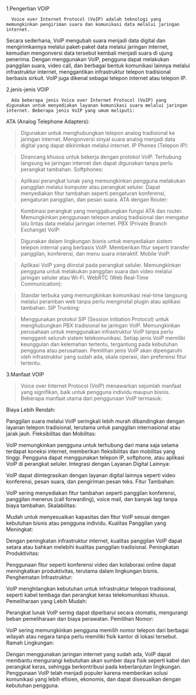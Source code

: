 1.Pengertian VOIP

      Voice over Internet Protocol (VoIP) adalah teknologi yang memungkinkan pengiriman suara dan komunikasi data melalui jaringan internet. 
   Secara sederhana, VoIP mengubah suara menjadi data digital dan mengirimkannya melalui paket-paket data melalui jaringan internet,
   kemudian mengonversi data tersebut kembali menjadi suara di ujung penerima. Dengan menggunakan VoIP, pengguna dapat melakukan panggilan suara, video call, 
   dan berbagai bentuk komunikasi lainnya melalui infrastruktur internet, menggantikan infrastruktur telepon tradisional berbasis sirkuit. VoIP juga dikenal sebagai telepon internet atau telepon IP.

2.jenis-jenis VOIP

      Ada beberapa jenis Voice over Internet Protocol (VoIP) yang digunakan untuk menyediakan layanan komunikasi suara melalui jaringan internet. Beberapa jenis VoIP yang umum meliputi:

  ATA (Analog Telephone Adapters):

 >Digunakan untuk menghubungkan telepon analog tradisional ke jaringan internet.
  Mengonversi sinyal suara analog menjadi data digital yang dapat dikirimkan melalui internet.
  IP Phones (Telepon IP):

  >Dirancang khusus untuk bekerja dengan protokol VoIP.
  Terhubung langsung ke jaringan internet dan dapat digunakan tanpa perlu perangkat tambahan.
  Softphones:

>Aplikasi perangkat lunak yang memungkinkan pengguna melakukan panggilan melalui komputer atau perangkat seluler.
  Dapat menyediakan fitur tambahan seperti pengaturan konferensi, pengaturan panggilan, dan pesan suara.
  ATA dengan Router:

 >Kombinasi perangkat yang menggabungkan fungsi ATA dan router.
  Memungkinkan penggunaan telepon analog tradisional dan mengatur lalu lintas data melalui jaringan internet.
  PBX (Private Branch Exchange) VoIP:

 >Digunakan dalam lingkungan bisnis untuk menyediakan sistem telepon internal yang berbasis VoIP.
  Memberikan fitur seperti transfer panggilan, konferensi, dan menu suara interaktif.
  Mobile VoIP:

 >Aplikasi VoIP yang diinstal pada perangkat seluler.
  Memungkinkan pengguna untuk melakukan panggilan suara dan video melalui jaringan seluler atau Wi-Fi.
  WebRTC (Web Real-Time Communication):

 >Standar terbuka yang memungkinkan komunikasi real-time langsung melalui peramban web tanpa perlu menginstal plugin atau aplikasi tambahan.
  SIP Trunking:

 >Menggunakan protokol SIP (Session Initiation Protocol) untuk menghubungkan PBX tradisional ke jaringan VoIP.
  Memungkinkan perusahaan untuk menggunakan infrastruktur VoIP tanpa perlu mengganti seluruh sistem telekomunikasi.
  Setiap jenis VoIP memiliki keunggulan dan kelemahan tertentu, tergantung pada kebutuhan pengguna atau perusahaan. Pemilihan jenis VoIP akan dipengaruhi oleh infrastruktur yang sudah ada, skala operasi, dan preferensi fitur tertentu.

3.Manfaat VOIP

 > Voice over Internet Protocol (VoIP) menawarkan sejumlah manfaat yang signifikan, baik untuk pengguna individu maupun bisnis. Beberapa manfaat utama dari penggunaan VoIP termasuk:

   Biaya Lebih Rendah:

   Panggilan suara melalui VoIP seringkali lebih murah dibandingkan dengan layanan telepon tradisional, terutama untuk panggilan internasional atau jarak jauh.
   Fleksibilitas dan Mobilitas:

   VoIP memungkinkan pengguna untuk terhubung dari mana saja selama terdapat koneksi internet, memberikan fleksibilitas dan mobilitas yang tinggi.
   Pengguna dapat menggunakan telepon IP, softphone, atau aplikasi VoIP di perangkat seluler.
   Integrasi dengan Layanan Digital Lainnya:

   VoIP dapat diintegrasikan dengan layanan digital lainnya seperti video konferensi, pesan suara, dan pengiriman pesan teks.
   Fitur Tambahan:

   VoIP sering menyediakan fitur tambahan seperti panggilan konferensi, panggilan menerus (call forwarding), voice mail, dan banyak lagi tanpa biaya tambahan.
   Skalabilitas:

   Mudah untuk menyesuaikan kapasitas dan fitur VoIP sesuai dengan kebutuhan bisnis atau pengguna individu.
   Kualitas Panggilan yang Meningkat:

   Dengan peningkatan infrastruktur internet, kualitas panggilan VoIP dapat setara atau bahkan melebihi kualitas panggilan tradisional.
   Peningkatan Produktivitas:

   Penggunaan fitur seperti konferensi video dan kolaborasi online dapat meningkatkan produktivitas, terutama dalam lingkungan bisnis.
   Penghematan Infrastruktur:

   VoIP menghilangkan kebutuhan untuk infrastruktur telepon tradisional, seperti kabel tembaga dan perangkat keras telekomunikasi khusus.
   Pemeliharaan yang Lebih Mudah:

   Perangkat lunak VoIP sering dapat diperbarui secara otomatis, mengurangi beban pemeliharaan dan biaya perawatan.
   Pemilihan Nomor:

   VoIP sering memungkinkan pengguna memilih nomor telepon dari berbagai wilayah atau negara tanpa perlu memiliki fisik kantor di lokasi tersebut.
   Ramah Lingkungan:

   Dengan menggunakan jaringan internet yang sudah ada, VoIP dapat membantu mengurangi kebutuhan akan sumber daya fisik seperti kabel dan perangkat keras, sehingga berkontribusi pada keberlanjutan lingkungan.
   Penggunaan VoIP telah menjadi populer karena memberikan solusi komunikasi yang lebih efisien, ekonomis, dan dapat disesuaikan dengan kebutuhan pengguna.
